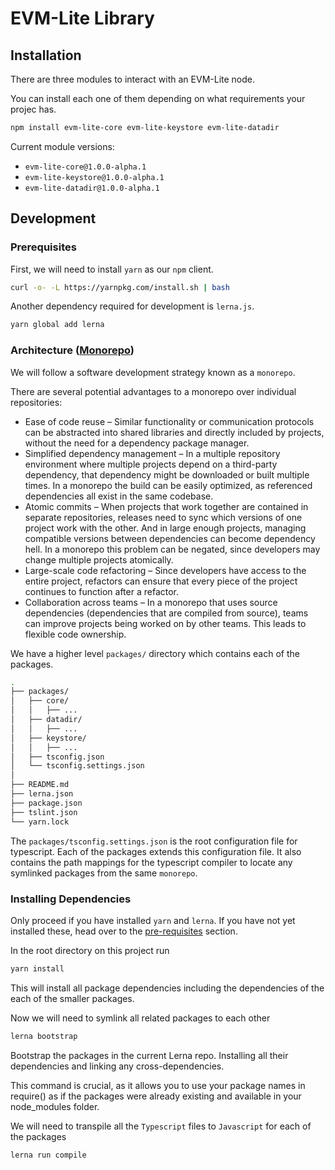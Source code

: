 # EVM-Lite Library

## Installation

There are three modules to interact with an EVM-Lite node.

You can install each one of them depending on what requirements your projec has.

```bash
npm install evm-lite-core evm-lite-keystore evm-lite-datadir
```

Current module versions:

-   `evm-lite-core@1.0.0-alpha.1`
-   `evm-lite-keystore@1.0.0-alpha.1`
-   `evm-lite-datadir@1.0.0-alpha.1`

## Development

### Prerequisites

First, we will need to install `yarn` as our `npm` client.

```bash
curl -o- -L https://yarnpkg.com/install.sh | bash
```

Another dependency required for development is `lerna.js`.

```bash
yarn global add lerna
```

### Architecture ([Monorepo](https://en.wikipedia.org/wiki/Monorepo))

We will follow a software development strategy known as a `monorepo`.

There are several potential advantages to a monorepo over individual repositories:

-   Ease of code reuse – Similar functionality or communication protocols can be abstracted into shared libraries and directly included by projects, without the need for a dependency package manager.
-   Simplified dependency management – In a multiple repository environment where multiple projects depend on a third-party dependency, that dependency might be downloaded or built multiple times. In a monorepo the build can be easily optimized, as referenced dependencies all exist in the same codebase.
-   Atomic commits – When projects that work together are contained in separate repositories, releases need to sync which versions of one project work with the other. And in large enough projects, managing compatible versions between dependencies can become dependency hell. In a monorepo this problem can be negated, since developers may change multiple projects atomically.
-   Large-scale code refactoring – Since developers have access to the entire project, refactors can ensure that every piece of the project continues to function after a refactor.
-   Collaboration across teams – In a monorepo that uses source dependencies (dependencies that are compiled from source), teams can improve projects being worked on by other teams. This leads to flexible code ownership.

We have a higher level `packages/` directory which contains each of the packages.

```bash
.
├── packages/
│   ├── core/
│   │   ├── ...
│   ├── datadir/
│   │   ├── ...
│   ├── keystore/
│   │   ├── ...
│   ├── tsconfig.json
│   └── tsconfig.settings.json
│
├── README.md
├── lerna.json
├── package.json
├── tslint.json
└── yarn.lock
```

The `packages/tsconfig.settings.json` is the root configuration file for typescript. Each of the packages extends this configuration file. It also contains the path mappings for the typescript compiler to locate any symlinked packages from the same `monorepo`.

### Installing Dependencies

Only proceed if you have installed `yarn` and `lerna`. If you have not yet installed these, head over to the [pre-requisites](#Prerequisites) section.

In the root directory on this project run

```bash
yarn install
```

This will install all package dependencies including the dependencies of the each of the smaller packages.

Now we will need to symlink all related packages to each other

```bash
lerna bootstrap
```

Bootstrap the packages in the current Lerna repo. Installing all their dependencies and linking any cross-dependencies.

This command is crucial, as it allows you to use your package names in require() as if the packages were already existing and available in your node_modules folder.

We will need to transpile all the `Typescript` files to `Javascript` for each of the packages

```bash
lerna run compile
```
